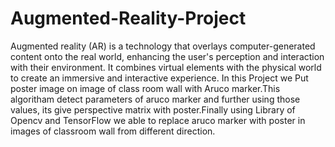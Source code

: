 # Augmented-Reality-Project
Augmented reality (AR) is a technology that overlays computer-generated content onto the real world, enhancing the user's perception and interaction with their environment. It combines virtual elements with the physical world to create an immersive and interactive experience. In this Project we Put poster image on image of class room wall with Aruco marker.This algoritham detect parameters of aruco marker and further using those values, its give perspective matrix with poster.Finally using Library of Opencv and TensorFlow we able to replace aruco marker with poster in images of classroom wall from different direction.
